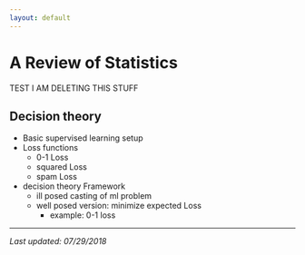 ```yaml
---
layout: default
---
```


# A Review of Statistics
TEST I AM DELETING THIS STUFF
## Decision theory
- Basic supervised learning setup
- Loss functions
   - 0-1 Loss
   - squared Loss
   - spam Loss
- decision theory Framework
   - ill posed casting of ml problem
   - well posed version: minimize expected Loss
      - example: 0-1 loss

___
*Last updated: 07/29/2018*

